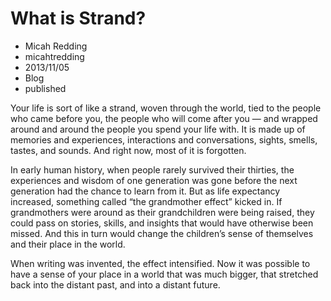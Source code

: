 # What is Strand?
- Micah Redding
- micahtredding
- 2013/11/05
- Blog
- published
 
Your life is sort of like a strand, woven through the world, tied to the people who came before you, the people who will come after you — and wrapped around and around the people you spend your life with. It is made up of memories and experiences, interactions and conversations, sights, smells, tastes, and sounds. And right now, most of it is forgotten.

In early human history, when people rarely survived their thirties, the experiences and wisdom of one generation was gone before the next generation had the chance to learn from it. But as life expectancy increased, something called “the grandmother effect” kicked in. If grandmothers were around as their grandchildren were being raised, they could pass on stories, skills, and insights that would have otherwise been missed. And this in turn would change the children’s sense of themselves and their place in the world.

When writing was invented, the effect intensified. Now it was possible to have a sense of your place in a world that was much bigger, that stretched back into the distant past, and into a distant future.